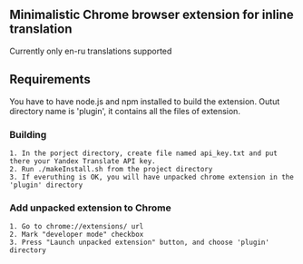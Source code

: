 ## Minimalistic Chrome browser extension for inline translation

Currently only en-ru translations supported

## Requirements
You have to have node.js and npm installed to build the extension.
Outut directory name is 'plugin', it contains all the files of extension.

### Building
	1. In the porject directory, create file named api_key.txt and put there your Yandex Translate API key.
	2. Run ./makeInstall.sh from the project directory
	3. If everuthing is OK, you will have unpacked chrome extension in the 'plugin' directory

### Add unpacked extension to Chrome 
	1. Go to chrome://extensions/ url
	2. Mark "developer mode" checkbox
	3. Press "Launch unpacked extension" button, and choose 'plugin' directory



